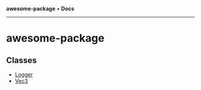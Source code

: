 **awesome-package** • **Docs**

***

# awesome-package

## Classes

- [Logger](classes/Logger.md)
- [Vec3](classes/Vec3.md)
